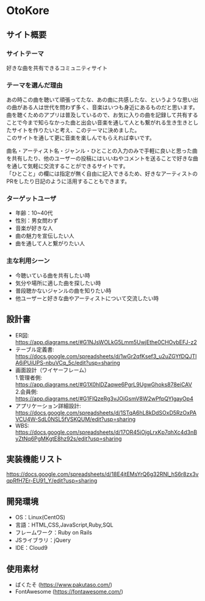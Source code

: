 # OtoKore

## サイト概要

### サイトテーマ
好きな曲を共有できるコミュニティサイト


### テーマを選んだ理由
あの時この曲を聴いて頑張ってたな、あの曲に共感したな、というような思い出の曲がある人は世代を問わず多く、音楽はいつも身近にあるものだと思います。<br>
曲を聴くためのアプリは普及しているので、お気に入りの曲を記録して共有することで今まで知らなかった曲と出会い音楽を通して人とも繋がれる生き生きとしたサイトを作りたいと考え、このテーマに決めました。<br>
このサイトを通して更に音楽を楽しんでもらえれば幸いです。<br>

曲名・アーティスト名・ジャンル・ひとことの入力のみで手軽に良いと思った曲を共有したり、他のユーザーの投稿にはいいねやコメントを送ることで好きな曲を通して気軽に交流することができるサイトです。<br>
「ひとこと」の欄には指定が無く自由に記入できるため、好きなアーティストのPRをしたり日記のように活用することもできます。

### ターゲットユーザ
- 年齢：10~40代
- 性別：男女問わず
- 音楽が好きな人
- 曲の魅力を宣伝したい人
- 曲を通して人と繋がりたい人

### 主な利用シーン
- 今聴いている曲を共有したい時
- 気分や場所に適した曲を探したい時
- 普段聴かないジャンルの曲を知りたい時
- 他ユーザーと好きな曲やアーティストについて交流したい時

## 設計書
- ER図:<br>
https://app.diagrams.net/#G1NJsWOLkG5Lmm5UwjEthe0CHOvbEFJ-z2
- テーブル定義書:<br>
https://docs.google.com/spreadsheets/d/1wGr2qfKsef3_u2uZGYfDQJTlA6iPUiUPS-nbuVCq_5c/edit?usp=sharing
- 画面設計（ワイヤーフレーム）<br>
1.管理者側:
https://app.diagrams.net/#G1X0hlDZaqwe6PgrL9UgwGhoks878eiCAV <br>
2.会員側:
https://app.diagrams.net/#G1FlQzeRg3vJOiGsmV8W2wPfpQYIgayOp4
- アプリケーション詳細設計:<br>
https://docs.google.com/spreadsheets/d/1STqA6hL8kDdSOxD5RzOxPAVCU4W-SdL0NSL5fVSKQUM/edit?usp=sharing
- WBS:<br>
https://docs.google.com/spreadsheets/d/17OR45iOjgLrxKp7qhXc4d3nByZtNq6PgMKgtE8hz92s/edit?usp=sharing


## 実装機能リスト
https://docs.google.com/spreadsheets/d/18E4jtEMsYrQ6g32RNI_hS6r8zx3vqpRfH7Er-EU91_Y/edit?usp=sharing

## 開発環境
- OS：Linux(CentOS)
- 言語：HTML,CSS,JavaScript,Ruby,SQL
- フレームワーク：Ruby on Rails
- JSライブラリ：jQuery
- IDE：Cloud9

## 使用素材
 - ぱくたそ (https://www.pakutaso.com/)
 - FontAwesome (https://fontawesome.com/)